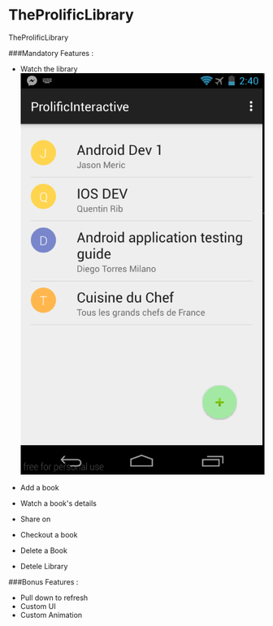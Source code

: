 # TheProlificLibrary
TheProlificLibrary


###Mandatory Features :

* Watch the library 
![Alt text](/IMGREADME/home.png?raw=true "Home Library")

* Add a book
* Watch a book's details 
* Share on
* Checkout a book 
* Delete a Book
* Detele Library 

###Bonus Features :
* Pull down to refresh
* Custom UI
* Custom Animation